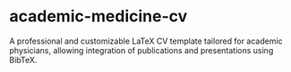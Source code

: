 # academic-medicine-cv
A professional and customizable LaTeX CV template tailored for academic physicians, allowing  integration of publications and presentations using BibTeX.
